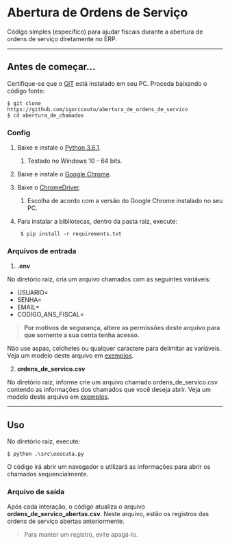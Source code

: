 # Abertura de Ordens de Serviço

Código simples (específico) para ajudar fiscais durante a abertura de ordens de serviço diretamente no ERP.

----
## Antes de começar...
Certifique-se que o [GIT](https://git-scm.com/downloads) está instalado em seu PC. Proceda baixando o código fonte:

    $ git clone https://github.com/igorccouto/abertura_de_ordens_de_servico
    $ cd abertura_de_chamados

### Config
1. Baixe e instale o [Python 3.6.1](https://www.python.org/downloads/release/python-361).
    1. Testado no Windows 10 - 64 bits.

2. Baixe e instale o [Google Chrome](https://www.google.com/intl/pt-BR/chrome).

3. Baixe o [ChromeDriver](http://chromedriver.chromium.org/downloads).
    1. Escolha de acordo com a versão do Google Chrome instalado no seu PC.

4. Para instalar a bibliotecas, dentro da pasta raiz, execute:

        $ pip install -r requirements.txt

### Arquivos de entrada

1. **.env**

No diretório raiz, cria um arquivo chamados com as seguintes variáveis:

- USUARIO=*<SEU NOME DE USUARIO>*
- SENHA=*<SUA SENHA>*
- EMAIL=*<SEU EMAIL>*
- CODIGO\_ANS\_FISCAL=*<SEU CODIGO ANS>*

> **Por motivos de segurança, altere as permissões deste arquivo para que somente a sua conta tenha acesso.**

Não use aspas, colchetes ou qualquer caractere para delimitar as variáveis. Veja um modelo deste arquivo em [exemplos](https://github.com/igorccouto/abertura_de_ordens_de_servico/tree/master/exemplos).

2. **ordens\_de\_servico.csv**

No diretório raiz, informe crie um arquivo chamado ordens\_de\_servico.csv contendo as informações dos chamados que você deseja abrir. Veja um modelo deste arquivo em [exemplos](https://github.com/igorccouto/abertura_de_ordens_de_servico/tree/master/exemplos).

----
## Uso
No diretório raiz, execute:

    $ python .\src\executa.py

O código irá abrir um navegador e utilizará as informações para abrir os chamados sequencialmente. 

### Arquivo de saída
Após cada interação, o código atualiza o arquivo **ordens\_de\_servico\_abertas.csv**. Neste arquivo, estão os registros das ordens de serviço abertas anteriormente.
> Para manter um registro, evite apagá-lo.